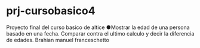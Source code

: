 # prj-cursobasico4
Proyecto final del curso basico de altice
●Mostrar la edad de una persona basado en una fecha. Comparar contra el ultimo calculo y decir la
diferencia de edades.
Brahian manuel franceschetto
